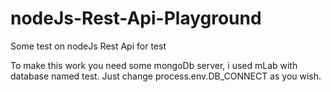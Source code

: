 # nodeJs-Rest-Api-Playground
Some test on nodeJs Rest Api for test

To make this work you need some mongoDb server, i used mLab with database named test. Just change process.env.DB_CONNECT as you wish.

